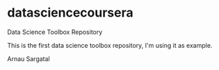 # datasciencecoursera
Data Science Toolbox Repository

This is the first data science toolbox repository, I'm using it as example.

Arnau Sargatal
